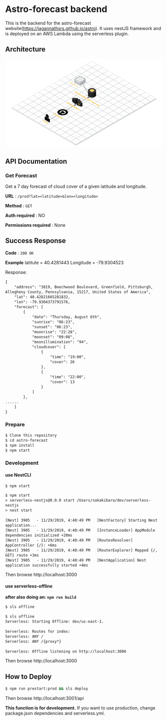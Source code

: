 # Astro-forecast backend
This is the backend for the astro-forecast website(https://jagannathsrs.github.io/astro). It uses nestJS framework and is deployed on an AWS Lambda using the serverless plugin.
## Architecture

![Architecture](https://github.com/jagannathsrs/astro-forecast/blob/master/astro-archi.png)

## API Documentation

### Get Forecast

Get a 7 day forecast of cloud cover of a given latitude and longitude.

**URL** : `/prod?lat=<latitude>&lon=<longitude>`

**Method** : `GET`

**Auth required** : NO

**Permissions required** : None

## Success Response

**Code** : `200 OK`

**Example**
latitute = 40.4281443
Longitude = -79.9304523

Response:
```
{
    "address": "3819, Beechwood Boulevard, Greenfield, Pittsburgh, Allegheny County, Pennsylvania, 15217, United States of America",
    "lat": 40.42821665281832,
    "lon": -79.9304373791576,
    "forecast": [
        {
            "date": "Thursday, August 6th",
            "sunrise": "06:23",
            "sunset": "06:23",
            "moonrise": "22:28",
            "moonset": "09:08",
            "moonillumination": "94",
            "cloudcover": [
                {
                    "time": "19:00",
                    "cover": 26
                },
                {
                    "time": "22:00",
                    "cover": 13
                }
            ]
        },
......
    ]
}
```

### Prepare

```
$ Clone this repository
$ cd astro-forecast
$ npm install
$ npm start
```

### Development
#### use NestCLI

```
$ npm start
```

```
$ npm start
> serverless-nestjs@0.0.0 start /Users/sakakibara/dev/serverless-nestjs
> nest start

[Nest] 3905   - 11/29/2019, 4:40:49 PM   [NestFactory] Starting Nest application...
[Nest] 3905   - 11/29/2019, 4:40:49 PM   [InstanceLoader] AppModule dependencies initialized +20ms
[Nest] 3905   - 11/29/2019, 4:40:49 PM   [RoutesResolver] AppController {/}: +6ms
[Nest] 3905   - 11/29/2019, 4:40:49 PM   [RouterExplorer] Mapped {/, GET} route +3ms
[Nest] 3905   - 11/29/2019, 4:40:49 PM   [NestApplication] Nest application successfully started +4ms
```

Then browse http://localhost:3000

#### use serverless-offline
__after also doing an: `npm run build`__

```bash
$ sls offline
```

```
$ sls offline
Serverless: Starting Offline: dev/us-east-1.

Serverless: Routes for index:
Serverless: ANY /
Serverless: ANY /{proxy*}

Serverless: Offline listening on http://localhost:3000
```

Then browse http://localhost:3000

## How to Deploy
```bash
$ npm run prestart:prod && sls deploy
```

Then browse http://localhost:3001/api

**This function is for development.** If you want to use production, change package.json dependencies and serverless.yml.
